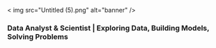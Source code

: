 < img src="Untitled (5).png" alt="banner" />

### Data Analyst & Scientist | Exploring Data, Building Models, Solving Problems

